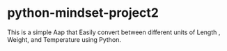 # python-mindset-project2
This is a simple Aap that Easily convert between different units of Length , Weight, and Temperature using Python. 
